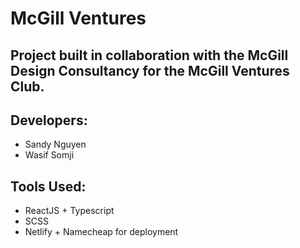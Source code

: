# McGill Ventures
## Project built in collaboration with the McGill Design Consultancy for the McGill Ventures Club.
## Developers:  
- Sandy Nguyen  
- Wasif Somji
## Tools Used:
- ReactJS + Typescript
- SCSS
- Netlify + Namecheap for deployment
